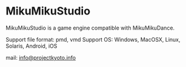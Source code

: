 MikuMikuStudio
==============

MikuMikuStudio is a game engine compatible with MikuMikuDance.

Support file format: pmd, vmd
Support OS: Windows, MacOSX, Linux, Solaris, Android, iOS

mail: info@projectkyoto.info
